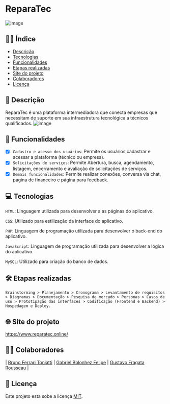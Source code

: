 # ReparaTec
![image](https://github.com/user-attachments/assets/af75fd7a-888a-4518-ad9b-ded3064354b5)


## ✍🏼 Índice

* [Descrição](#Descrição)
* [Tecnologias](#Tecnologias)
* [Funcionalidades](#Funcionalidades)
* [Etapas realizadas](#Etapas-realizadas)
* [Site do projeto](#site-do-projeto)
* [Colaboradores](#Colaboradores)
* [Licença](#Licença)

## 📑 Descrição

ReparaTec é uma plataforma intermediadora que conecta empresas que necessitam de suporte em sua infraestrutura tecnológica a técnicos qualificados.
![image](https://github.com/user-attachments/assets/a63a2ec1-69bb-4ff7-bf31-9e47dcbe17e8)

## 🎯 Funcionalidades

- [x] `Cadastro e acesso dos usuários`: Permite os usuários cadastrar e acessar a plataforma (técnico ou empresa). <br>
- [x] `Solicitações de serviços`: Permite Abertura, busca, agendamento, listagem, encerramento e avaliação de solicitações de serviços. <br>
- [x] `Demais funcionalidades`: Permite realizar conexões, conversa via chat, página de financeiro e página para feedback. 

## 💻 Tecnologias 

`HTML`: Linguagem utilizada para desenvolver a as páginas do aplicativo.

`CSS`: Utilizado para estilização da interface do aplicativo.

`PHP`: Linguagem de programação utilizada para desenvolver o back-end do aplicativo.

`JavaScript`: Linguagem de programação utilizada para desenvolver a lógica do aplicativo.

`MySQL`: Utilizado para criação do banco de dados.

## 🛠️ Etapas realizadas

```
Brainstorming > Planejamento > Cronograma > Levantamento de requisitos > Diagramas > Documentação > Pesquisa de mercado > Personas > Casos de uso > Prototipação das interfaces > Codificação (Frontend e Backend) > Hospedagem e Deploy.
```

## 🌐 Site do projeto

https://www.reparatec.online/

## 👨‍💻 Colaboradores

| [Bruno Ferrari Toniatti](https://github.com/BrunoToniatti) | [Gabriel Bolonhez Felipe](https://github.com/Gabolonhez) | [Gustavo Fragata Rousseau](https://github.com/fr4agata) | 

## 🚧 Licença

Este projeto esta sobe a licença [MIT](./LICENSE).

